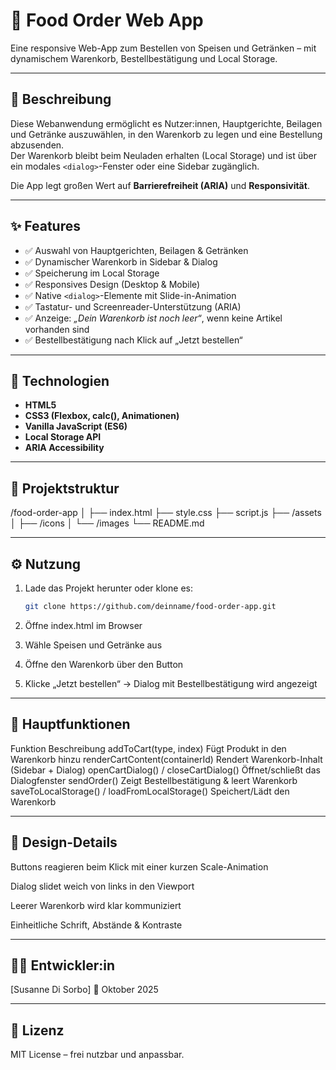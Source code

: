 # 🍔 Food Order Web App

Eine responsive Web-App zum Bestellen von Speisen und Getränken – mit dynamischem Warenkorb, Bestellbestätigung und Local Storage.

---

## 📖 Beschreibung

Diese Webanwendung ermöglicht es Nutzer:innen, Hauptgerichte, Beilagen und Getränke auszuwählen, in den Warenkorb zu legen und eine Bestellung abzusenden.  
Der Warenkorb bleibt beim Neuladen erhalten (Local Storage) und ist über ein modales `<dialog>`-Fenster oder eine Sidebar zugänglich.

Die App legt großen Wert auf **Barrierefreiheit (ARIA)** und **Responsivität**.

---

## ✨ Features

- ✅ Auswahl von Hauptgerichten, Beilagen & Getränken  
- ✅ Dynamischer Warenkorb in Sidebar & Dialog  
- ✅ Speicherung im Local Storage  
- ✅ Responsives Design (Desktop & Mobile)  
- ✅ Native `<dialog>`-Elemente mit Slide-in-Animation  
- ✅ Tastatur- und Screenreader-Unterstützung (ARIA)  
- ✅ Anzeige: *„Dein Warenkorb ist noch leer“*, wenn keine Artikel vorhanden sind  
- ✅ Bestellbestätigung nach Klick auf „Jetzt bestellen“  

---

## 🧱 Technologien

- **HTML5**  
- **CSS3 (Flexbox, calc(), Animationen)**  
- **Vanilla JavaScript (ES6)**  
- **Local Storage API**  
- **ARIA Accessibility**

---

## 📂 Projektstruktur

/food-order-app
│
├── index.html
├── style.css
├── script.js
├── /assets
│ ├── /icons
│ └── /images
└── README.md


---

## ⚙️ Nutzung

1. Lade das Projekt herunter oder klone es:
   ```bash
   git clone https://github.com/deinname/food-order-app.git
2. Öffne index.html im Browser

3. Wähle Speisen und Getränke aus

4. Öffne den Warenkorb über den Button

5. Klicke „Jetzt bestellen“ → Dialog mit Bestellbestätigung wird angezeigt

---

## 🧩 Hauptfunktionen
Funktion	Beschreibung
addToCart(type, index)	Fügt Produkt in den Warenkorb hinzu
renderCartContent(containerId)	Rendert Warenkorb-Inhalt (Sidebar + Dialog)
openCartDialog() / closeCartDialog()	Öffnet/schließt das Dialogfenster
sendOrder()	Zeigt Bestellbestätigung & leert Warenkorb
saveToLocalStorage() / loadFromLocalStorage()	Speichert/Lädt den Warenkorb

---

## 🎨 Design-Details

Buttons reagieren beim Klick mit einer kurzen Scale-Animation

Dialog slidet weich von links in den Viewport

Leerer Warenkorb wird klar kommuniziert

Einheitliche Schrift, Abstände & Kontraste

---

## 👩‍💻 Entwickler:in

[Susanne Di Sorbo]
📅 Oktober 2025

---

## 📜 Lizenz

MIT License – frei nutzbar und anpassbar.